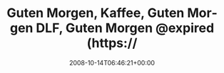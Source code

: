 ---
retweeted: false
source: <a href="http://twitter.com" rel="nofollow">Twitter Web Client</a>
entities:
  hashtags: []
  symbols: []
  user_mentions:
  - name: Ronny
    screen_name: expired
    indices:
    - '53'
    - '61'
    id_str: '14880163'
    id: '14880163'
  - name: kwerfeldein
    screen_name: kwerfeldein
    indices:
    - '76'
    - '88'
    id_str: '428633'
    id: '428633'
  urls: []
display_text_range:
- '0'
- '109'
favorite_count: '0'
id_str: '958712655'
truncated: false
retweet_count: '0'
id: '958712655'
created_at: Tue Oct 14 06:46:21 +0000 2008
favorited: false
full_text: Guten Morgen, Kaffee, Guten Morgen DLF, Guten Morgen [@expired](https://twitter.com/expired),
  Guten Morgen [@kwerfeldein](https://twitter.com/kwerfeldein), Guten Morgen, Welt.
lang: de
tags:
- pesos/twitter
date: '2008-10-14T06:46:21+00:00'
src: https://twitter.com/bascht/status/958712655
original_url: https://twitter.com/bascht/status/958712655
type: twitter_tweet
text: Guten Morgen, Kaffee, Guten Morgen DLF, Guten Morgen [@expired](https://twitter.com/expired),
  Guten Morgen [@kwerfeldein](https://twitter.com/kwerfeldein), Guten Morgen, Welt.
title: Guten Morgen, Kaffee, Guten Morgen DLF, Guten Morgen @expired (https://

---
